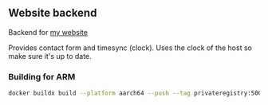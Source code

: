 ## Website backend

Backend for [my website](https://github.com/thegamerx1/website)

Provides contact form and timesync (clock). Uses the clock of the host so make sure it's up to date.

### Building for ARM

```bash
docker buildx build --platform aarch64 --push --tag privateregistry:5000/websitebackend:x.x .
```
